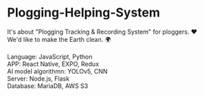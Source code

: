 # Plogging-Helping-System
It's about "Plogging Tracking & Recording System" for ploggers. ❤️<br>
We'd like to make the Earth clean. 🌍<br>
<br>
Language: JavaScript, Python<br>
APP: React Native, EXPO, Redux<br>
AI model algorithmn: YOLOv5, CNN<br>
Server: Node.js, Flask <br>
Database: MariaDB, AWS S3<br>



